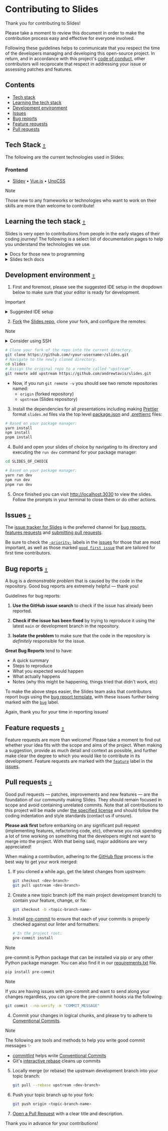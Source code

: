 # Contributing to Slides

Thank you for contributing to Slides!

Please take a moment to review this document in order to make the contribution process easy and effective for everyone involved.

Following these guidelines helps to communicate that you respect the time of the developers managing and developing this open-source project. In return, and in accordance with this project's [code of conduct](.github/CODE_OF_CONDUCT.md), other contributors will reciprocate that respect in addressing your issue or assessing patches and features.

<a id="contents"></a>

## **Contents**

- [Tech stack](#tech-stack-)
- [Learning the tech stack](#learning-the-tech-)
- [Development environment](#dev-env-)
- [Issues](#issues-)
- [Bug reports](#bug-reports-)
- [Feature requests](#feature-requests-)
- [Pull requests](#pull-requests-)

<a id="tech-stack-"></a>

## Tech Stack [`⇧`](#contents)

The following are the current technologies used in Slides:

### Frontend

- [Slidev](https://sli.dev/) • [Vue.js](https://vuejs.org) • [UnoCSS](https://unocss.dev/)

> [!NOTE]
> Those new to any frameworks or technologies who want to work on their skills are more than welcome to contribute!

<a id="learning-the-tech-"></a>

## Learning the tech stack [`⇧`](#contents)

Slides is very open to contributions from people in the early stages of their coding journey! The following is a select list of documentation pages to help you understand the technologies we use.

<details><summary>Docs for those new to programming</summary>
<p>

- [Mozilla Developer Network Learning Area](https://developer.mozilla.org/en-US/docs/Learn)
  - Doing MDN sections for HTML, CSS and JavaScript is the best ways to get into web development!
- [Open Source Guides](https://opensource.guide/)
  - Guides from GitHub about open-source software including how to start and much more!

</p>
</details>

<details><summary>Slides tech docs</summary>
<p>

- [Vue.js 3 docs](https://vuejs.org/guide/introduction.html)
- [Vue docs on MDN](https://developer.mozilla.org/en-US/docs/Learn/Tools_and_testing/Client-side_JavaScript_frameworks/Vue_getting_started)
- [UnoCSS docs](https://unocss.dev/interactive/)

</p>
</details>

<a id="dev-env-"></a>

## Development environment [`⇧`](#contents)

1. First and foremost, please see the suggested IDE setup in the dropdown below to make sure that your editor is ready for development.

> [!IMPORTANT]
>
> <details><summary>Suggested IDE setup</summary>
>
> <p>
>
> VS Code
>
> Install the following extensions:
>
> - [esbenp.prettier-vscode](https://marketplace.visualstudio.com/items?itemName=esbenp.prettier-vscode)
> - [streetsidesoftware.code-spell-checker](https://marketplace.visualstudio.com/items?itemName=streetsidesoftware.code-spell-checker)
> - [Vue.volar](https://marketplace.visualstudio.com/items?itemName=Vue.volar)
>
> </p>
> </details>

2. [Fork](https://docs.github.com/en/get-started/quickstart/fork-a-repo) the [Slides repo](https://github.com/andrewtavis/slides), clone your fork, and configure the remotes:

> [!NOTE]
>
> <details><summary>Consider using SSH</summary>
>
> <p>
>
> Alternatively to using HTTPS as in the instructions below, consider SSH to interact with GitHub from the terminal. SSH allows you to connect without a user-pass authentication flow.
>
> To run git commands with SSH, remember then to substitute the HTTPS URL, `https://github.com/...`, with the SSH one, `git@github.com:...`.
>
> - e.g. Cloning now becomes `git clone git@github.com:<your-username>/slides.git`
>
> GitHub also has their documentation on how to [Generate a new SSH key](https://docs.github.com/en/authentication/connecting-to-github-with-ssh/generating-a-new-ssh-key-and-adding-it-to-the-ssh-agent) 🔑
>
> </p>
> </details>

```bash
# Clone your fork of the repo into the current directory.
git clone https://github.com/<your-username>/slides.git
# Navigate to the newly cloned directory.
cd slides
# Assign the original repo to a remote called "upstream".
git remote add upstream https://github.com/andrewtavis/slides.git
```

- Now, if you run `git remote -v` you should see two remote repositories named:
  - `origin` (forked repository)
  - `upstream` (Slides repository)

3. Install the dependencies for all presentations including making [Prettier](https://prettier.io/) format `slides.md` files via the top level [package.json](package.json) and [.prettierrc](.prettierrc) files:

```bash
# Based on your package manager:
yarn install
npm install
pnpm install
```

4. Build and open your slides of choice by navigating to its directory and executing the `run dev` command for your package manager:

```bash
cd SLIDES_OF_CHOICE

# Based on your package manager:
yarn run dev
npm run dev
pnpm run dev
```

5. Once finished you can visit <http://localhost:3030> to view the slides. Follow the prompts in your terminal to close them or do other actions.

<a id="issues-"></a>

## Issues [`⇧`](#contents)

The [issue tracker for Slides](https://github.com/andrewtavis/slides/issues) is the preferred channel for [bug reports](#bug-reports), [features requests](#feature-requests) and [submitting pull requests](#pull-requests).

Be sure to check the [`-priority-`](https://github.com/andrewtavis/slides/labels/-priority-) labels in the [issues](https://github.com/andrewtavis/slides/issues) for those that are most important, as well as those marked [`good first issue`](https://github.com/andrewtavis/slides/issues?q=is%3Aissue+is%3Aopen+label%3A%22good+first+issue%22) that are tailored for first time contributors.

<a name="bug-reports"></a>

## Bug reports [`⇧`](#contents)

A bug is a _demonstrable problem_ that is caused by the code in the repository. Good bug reports are extremely helpful — thank you!

Guidelines for bug reports:

1. **Use the GitHub issue search** to check if the issue has already been reported.

2. **Check if the issue has been fixed** by trying to reproduce it using the latest `main` or development branch in the repository.

3. **Isolate the problem** to make sure that the code in the repository is _definitely_ responsible for the issue.

**Great Bug Reports** tend to have:

- A quick summary
- Steps to reproduce
- What you expected would happen
- What actually happens
- Notes (why this might be happening, things tried that didn't work, etc)

To make the above steps easier, the Slides team asks that contributors report bugs using the [bug report template](https://github.com/andrewtavis/slides/issues/new?assignees=&labels=bug&template=bug_report.yml), with these issues further being marked with the [`bug`](https://github.com/andrewtavis/slides/issues?q=is%3Aopen+is%3Aissue+label%3Abug) label.

Again, thank you for your time in reporting issues!

<a name="feature-requests-"></a>

## Feature requests [`⇧`](#contents)

Feature requests are more than welcome! Please take a moment to find out whether your idea fits with the scope and aims of the project. When making a suggestion, provide as much detail and context as possible, and further make clear the degree to which you would like to contribute in its development. Feature requests are marked with the [`feature`](https://github.com/andrewtavis/slides/issues?q=is%3Aopen+is%3Aissue+label%3Afeature) label in the [issues](https://github.com/andrewtavis/slides/issues).

<a name="pull-requests-"></a>

## Pull requests [`⇧`](#contents)

Good pull requests — patches, improvements and new features — are the foundation of our community making Slides. They should remain focused in scope and avoid containing unrelated commits. Note that all contributions to this project will be made under [the specified license](LICENSE.txt) and should follow the coding indentation and style standards (contact us if unsure).

**Please ask first** before embarking on any significant pull request (implementing features, refactoring code, etc), otherwise you risk spending a lot of time working on something that the developers might not want to merge into the project. With that being said, major additions are very appreciated!

When making a contribution, adhering to the [GitHub flow](https://docs.github.com/en/get-started/quickstart/github-flow) process is the best way to get your work merged:

1. If you cloned a while ago, get the latest changes from upstream:

   ```bash
   git checkout <dev-branch>
   git pull upstream <dev-branch>
   ```

2. Create a new topic branch (off the main project development branch) to contain your feature, change, or fix:

   ```bash
   git checkout -b <topic-branch-name>
   ```

3. Install [pre-commit](https://pre-commit.com/) to ensure that each of your commits is properly checked against our linter and formatters:

   ```bash
   # In the project root:
   pre-commit install
   ```

> [!NOTE]
> pre-commit is Python package that can be installed via pip or any other Python package manager. You can also find it in our [requirements.txt](backend/requirements.txt) file.
>
> ```bash
> pip install pre-commit
> ```

> [!NOTE]
> If you are having issues with pre-commit and want to send along your changes regardless, you can ignore the pre-commit hooks via the following:
>
> ```bash
> git commit --no-verify -m "COMMIT_MESSAGE"
> ```

4. Commit your changes in logical chunks, and please try to adhere to [Conventional Commits](https://www.conventionalcommits.org/en/v1.0.0/).

> [!NOTE]
> The following are tools and methods to help you write good commit messages ✨
>
> - [commitlint](https://commitlint.io/) helps write [Conventional Commits](https://www.conventionalcommits.org/en/v1.0.0/)
> - Git's [interactive rebase](https://docs.github.com/en/github/getting-started-with-github/about-git-rebase) cleans up commits

5. Locally merge (or rebase) the upstream development branch into your topic branch:

   ```bash
   git pull --rebase upstream <dev-branch>
   ```

6. Push your topic branch up to your fork:

   ```bash
   git push origin <topic-branch-name>
   ```

7. [Open a Pull Request](https://help.github.com/articles/using-pull-requests/) with a clear title and description.

Thank you in advance for your contributions!
